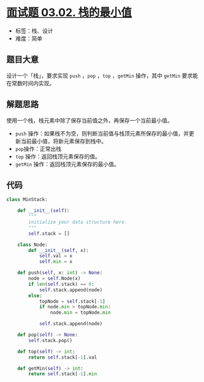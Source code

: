 # [面试题 03.02. 栈的最小值](https://leetcode.cn/problems/min-stack-lcci/)

- 标签：栈、设计
- 难度：简单

## 题目大意

设计一个「栈」，要求实现  `push` ，`pop` ，`top` ，`getMin` 操作，其中 `getMin` 要求能在常数时间内实现。

## 解题思路

使用一个栈，栈元素中除了保存当前值之外，再保存一个当前最小值。

-  `push` 操作：如果栈不为空，则判断当前值与栈顶元素所保存的最小值，并更新当前最小值，将新元素保存到栈中。
-  `pop`操作：正常出栈
-  `top` 操作：返回栈顶元素保存的值。
-  `getMin` 操作：返回栈顶元素保存的最小值。

## 代码

```Python
class MinStack:

    def __init__(self):
        """
        initialize your data structure here.
        """
        self.stack = []

    class Node:
        def __init__(self, x):
            self.val = x
            self.min = x

    def push(self, x: int) -> None:
        node = self.Node(x)
        if len(self.stack) == 0:
            self.stack.append(node)
        else:
            topNode = self.stack[-1]
            if node.min > topNode.min:
                node.min = topNode.min

            self.stack.append(node)

    def pop(self) -> None:
        self.stack.pop()

    def top(self) -> int:
        return self.stack[-1].val

    def getMin(self) -> int:
        return self.stack[-1].min
```

